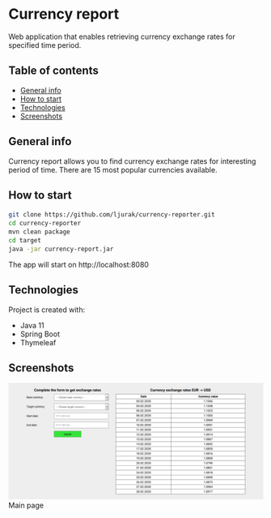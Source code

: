 # Currency report

Web application that enables retrieving currency exchange rates for specified time period.

## Table of contents

* [General info](#general-info)
* [How to start](#how-to-start)
* [Technologies](#technologies)
* [Screenshots](#screenshots)

## General info

Currency report allows you to find currency exchange rates for interesting period of time.
There are 15 most popular currencies available.

## How to start

```bash
git clone https://github.com/ljurak/currency-reporter.git
cd currency-reporter
mvn clean package
cd target
java -jar currency-report.jar
```
The app will start on http://localhost:8080

## Technologies

Project is created with:
* Java 11
* Spring Boot
* Thymeleaf

## Screenshots

![main page](images/screenshot1.png)
Main page
